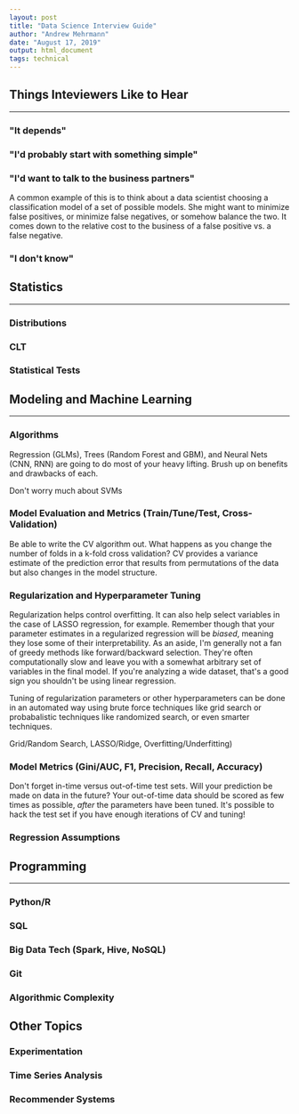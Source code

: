 ```yaml
---
layout: post
title: "Data Science Interview Guide"
author: "Andrew Mehrmann"
date: "August 17, 2019"
output: html_document
tags: technical
---
```


## Things Inteviewers Like to Hear
<hr>

### "It depends"

### "I'd probably start with something simple"

### "I'd want to talk to the business partners"

A common example of this is to think about a data scientist choosing a classification model of a set of possible models. She might want to minimize false positives, or minimize false negatives, or somehow balance the two. It comes down to the relative cost to the business of a false positive vs. a false negative.

### "I don't know"


## Statistics
<hr>

### Distributions

### CLT

### Statistical Tests



## Modeling and Machine Learning
<hr>

### Algorithms

Regression (GLMs), Trees (Random Forest and GBM), and Neural Nets (CNN, RNN) are going to do most of your heavy lifting. Brush up on benefits and drawbacks of each.

Don't worry much about SVMs

### Model Evaluation and Metrics (Train/Tune/Test, Cross-Validation)

Be able to write the CV algorithm out. What happens as you change the number of folds in a k-fold cross validation? CV provides a variance estimate of the prediction error that results from permutations of the data but also changes in the model structure.

### Regularization and Hyperparameter Tuning

Regularization helps control overfitting. It can also help select variables in the case of LASSO regression, for example. Remember though that your parameter estimates in a regularized regression will be *biased*, meaning they lose some of their interpretability. As an aside, I'm generally not a fan of greedy methods like forward/backward selection. They're often computationally slow and leave you with a somewhat arbitrary set of variables in the final model. If you're analyzing a wide dataset, that's a good sign you shouldn't be using linear regression.

Tuning of regularization parameters or other hyperparameters can be done in an automated way using brute force techniques like grid search or probabalistic techniques like randomized search, or even smarter techniques.

Grid/Random Search, LASSO/Ridge, Overfitting/Underfitting)


### Model Metrics (Gini/AUC, F1, Precision, Recall, Accuracy)

Don't forget in-time versus out-of-time test sets. Will your prediction be made on data in the future? Your out-of-time data should be scored as few times as possible, *after* the parameters have been tuned. It's possible to hack the test set if you have enough iterations of CV and tuning!


### Regression Assumptions



## Programming
<hr>

### Python/R

### SQL

### Big Data Tech (Spark, Hive, NoSQL)

### Git

### Algorithmic Complexity

## Other Topics

### Experimentation

### Time Series Analysis

### Recommender Systems

